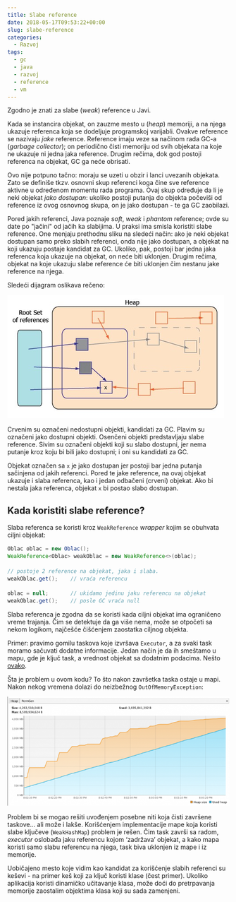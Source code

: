 ```yaml
---
title: Slabe reference
date: 2018-05-17T09:53:22+00:00
slug: slabe-reference
categories:
  - Razvoj
tags:
  - gc
  - java
  - razvoj
  - reference
  - vm
---
```


Zgodno je znati za slabe (_weak_) reference u Javi.

<!--more-->

Kada se instancira objekat, on zauzme mesto u (_heap_) memoriji, a na njega ukazuje referenca koja se dodeljuje programskoj varijabli. Ovakve reference se nazivaju _jake_ reference. Reference imaju veze sa načinom rada GC-a (_garbage collector_); on periodično čisti memoriju od svih objekata na koje ne ukazuje ni jedna jaka reference. Drugim rečima, dok god postoji referenca na objekat, GC ga neće obrisati.

Ovo nije potpuno tačno: moraju se uzeti u obzir i lanci uvezanih objekata. Zato se definiše tkzv. osnovni skup referenci koga čine sve reference aktivne u određenom momentu rada programa. Ovaj skup određuje da li je neki objekat _jako dostupan_: ukoliko postoji putanja do objekta počeviši od reference iz ovog osnovnog skupa, on je jako dostupan - te ga GC zaobilazi.

Pored jakih referenci, Java poznaje _soft_, _weak_ i _phantom_ reference; ovde su date po "jačini" od jačih ka slabijima. U praksi ima smisla koristiti slabe reference. One menjaju prethodnu sliku na sledeći način: ako je neki objekat dostupan samo preko slabih referenci, onda nije jako dostupan, a objekat na koji ukazuju postaje kandidat za GC. Ukoliko, pak, postoji bar jedna jaka referenca koja ukazuje na objekat, on neće biti uklonjen. Drugim rečima, objekat na koje ukazuju slabe reference će biti uklonjen čim nestanu jake reference na njega.

Sledeći dijagram oslikava rečeno:

![](vm2.jpg)

Crvenim su označeni nedostupni objekti, kandidati za GC. Plavim su označeni jako dostupni objekti. Osenčeni objekti predstavljaju slabe reference. Sivim su označeni objekti koji su slabo dostupni, jer nema putanje kroz koju bi bili jako dostupni; i oni su kandidati za GC.

Objekat označen sa `x` je jako dostupan jer postoji bar jedna putanja sačinjena od jakih referenci. Pored te jake reference, na ovaj objekat ukazuje i slaba referenca, kao i jedan odbačeni (crveni) objekat. Ako bi nestala jaka referenca, objekat `x` bi postao slabo dostupan.

## Kada koristiti slabe reference?

Slaba referenca se koristi kroz `WeakReference` _wrapper_ kojim se obuhvata ciljni objekat:

```java
Oblac oblac = new Oblac();
WeakReference<Oblac> weakOblac = new WeakReference<>(oblac);

// postoje 2 reference na objekat, jaka i slaba.
weakOblac.get();    // vraća referencu

oblac = null;       // ukidamo jedinu jaku referencu na objekat
weakOblac.get();    // posle GC vraća null
```

Slaba referenca je zgodna da se koristi kada ciljni objekat ima ograničeno vreme trajanja. Čim se detektuje da ga više nema, može se otpočeti sa nekom logikom, najčešće čišćenjem zaostatka ciljnog objekta.

Primer: pravimo gomilu taskova koje izvršava `Executor`, a za svaki task moramo sačuvati dodatne informacije. Jedan način je da ih smeštamo u mapu, gde je ključ task, a vrednost objekat sa dodatnim podacima. Nešto [ovako](https://github.com/igr/void/blob/master/src/main/java/v/o/i/d/ref/MapLeaker.java).

Šta je problem u ovom kodu? To što nakon završetka taska ostaje u mapi. Nakon nekog vremena dolazi do neizbežnog `OutOfMemoryException`:

![](oom.png)

Problem bi se mogao rešiti uvođenjem posebne niti koja čisti završene taskove... ali može i lakše. Korišćenjem implementacije mape koja koristi slabe ključeve (`WeakHashMap`) problem je rešen. Čim task završi sa radom, _executor_ oslobađa jaku referencu kojom ‘zadržava’ objekat, a kako mapa koristi samo slabu referencu na njega, task biva uklonjen iz mape i iz memorije.

Uobičajeno mesto koje vidim kao kandidat za korišćenje slabih referenci su keševi - na primer keš koji za ključ koristi klase (čest primer). Ukoliko aplikacija koristi dinamičko učitavanje klasa, može doći do pretrpavanja memorije zaostalim objektima klasa koji su sada zamenjeni.